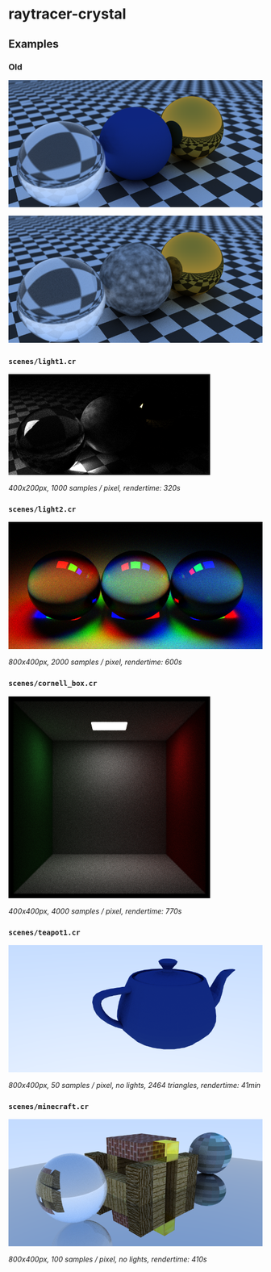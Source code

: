 # raytracer-crystal

## Examples

### Old

![](images/texture1.png)

![](images/perlin1.png)

### `scenes/light1.cr`

![](images/light1.png)

_400x200px, 1000 samples / pixel, rendertime: 320s_

### `scenes/light2.cr`

![](images/light2.png)

_800x400px, 2000 samples / pixel, rendertime: 600s_

### `scenes/cornell_box.cr`

![](images/cornell.png)

_400x400px, 4000 samples / pixel, rendertime: 770s_

### `scenes/teapot1.cr`

![](images/teapot1.png)

_800x400px, 50 samples / pixel, no lights, 2464 triangles, rendertime: 41min_

### `scenes/minecraft.cr`

![](images/minecraft.png)

_800x400px, 100 samples / pixel, no lights, rendertime: 410s_
